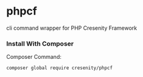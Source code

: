 # phpcf

cli command wrapper for PHP Cresenity Framework

### Install With Composer

Composer Command:

`composer global require cresenity/phpcf`